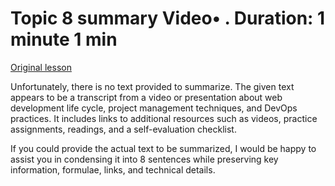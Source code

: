 # Topic 8 summary Video• . Duration: 1 minute 1 min

[Original lesson](https://www.coursera.org/learn/uol-web-development/lecture/Z4ZgB/topic-8-summary)

Unfortunately, there is no text provided to summarize. The given text appears to be a transcript from a video or presentation about web development life cycle, project management techniques, and DevOps practices. It includes links to additional resources such as videos, practice assignments, readings, and a self-evaluation checklist.

If you could provide the actual text to be summarized, I would be happy to assist you in condensing it into 8 sentences while preserving key information, formulae, links, and technical details.

